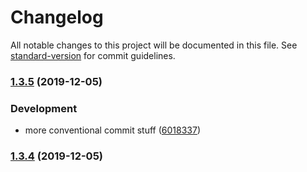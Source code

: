 # Changelog

All notable changes to this project will be documented in this file. See [standard-version](https://github.com/conventional-changelog/standard-version) for commit guidelines.

### [1.3.5](https://github.com/Zeemahh/Upsilon/compare/v1.3.4...v1.3.5) (2019-12-05)


### Development

* more conventional commit stuff ([6018337](https://github.com/Zeemahh/Upsilon/commit/6018337905f3590a6921d9c2807b4fef0b5f8b91))

### [1.3.4](https://github.com/Zeemahh/Upsilon/compare/v1.3.3...v1.3.4) (2019-12-05)
